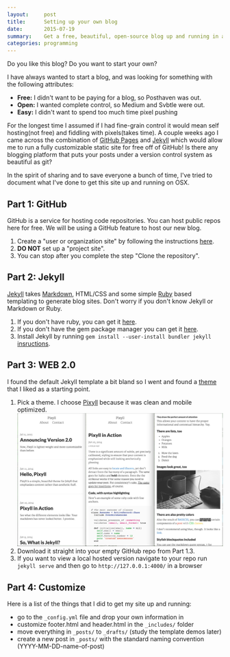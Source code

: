 ```yaml
---
layout:     post
title:      Setting up your own blog
date:       2015-07-19
summary:    Get a free, beautiful, open-source blog up and running in an hour
categories: programming
---
```


Do you like this blog? Do you want to start your own?

I have always wanted to start a blog, and was looking for something with the following attributes:

* **Free:** I didn't want to be paying for a blog, so Posthaven was out.
* **Open:** I wanted complete control, so Medium and Svbtle were out.
* **Easy:** I didn't want to spend too much time pixel pushing

For the longest time I assumed if I had fine-grain control it would mean self hosting(not free) and fiddling with pixels(takes time). A couple weeks ago I came across the combination of [GitHub Pages](https://pages.github.com/) and [Jekyll](http://jekyllrb.com/) which would allow me to run a fully customizable static site for free off of GitHub! Is there any blogging platform that puts your posts under a version control system as beautiful as git?

In the spirit of sharing and to save everyone a bunch of time, I've tried to document what I've done to get this site up and running on OSX.


## Part 1: GitHub

GitHub is a service for hosting code repositories. You can host public repos here for free. We will be using a GitHub feature to host our new blog.

1. Create a "user or organization site" by following the instructions [here](https://pages.github.com/).
2. **DO NOT** set up a "project site".
3. You can stop after you complete the step "Clone the repository".


## Part 2: Jekyll

[Jekyll](http://jekyllrb.com/) takes [Markdown](https://en.wikipedia.org/wiki/Markdown), HTML/CSS and some simple [Ruby](https://www.ruby-lang.org/) based templating to generate blog sites. Don't worry if you don't know Jekyll or Markdown or Ruby.

1. If you don't have ruby, you can get it [here](https://www.ruby-lang.org/en/downloads/).
2. If you don't have the gem package manager you can get it [here](https://rubygems.org/pages/download).
3. Install Jekyll by running ``gem install --user-install bundler jekyll`` [insructions](https://jekyllrb.com/docs/installation/).



## Part 3: WEB 2.0

I found the default Jekyll template a bit bland so I went and found a [theme](http://jekyllthemes.org/) that I liked as a starting point.

1. Pick a theme. I choose [Pixyll](http://pixyll.com/) because it was clean and mobile optimized.
![Pixell on mobile](/images/2015-07-19-setting-up-your-own-blog/pixyll_mobile_view.jpg)
2. Download it straight into your empty GitHub repo from Part 1.3.
3. If you want to view a local hosted version navigate to your repo run ``jekyll serve``
  and then go to ``http://127.0.0.1:4000/`` in a browser

## Part 4: Customize

Here is a list of the things that I did to get my site up and running:

* go to the ``_config.yml`` file and drop your own information in
* customize footer.html and header.html in the ``_includes/`` folder
* move everything in ``_posts/`` to ``_drafts/`` (study the template demos later)
* create a new post in ``_posts/`` with the standard naming convention (YYYY-MM-DD-name-of-post)




